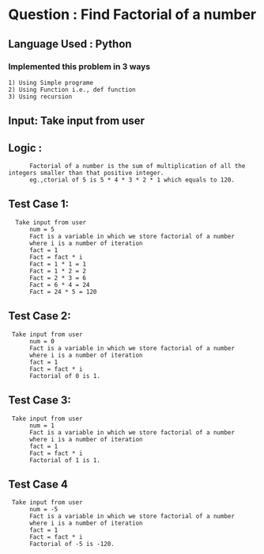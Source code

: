 # Question : Find Factorial of a number 

## Language Used : Python 

### Implemented this problem in 3 ways 
    1) Using Simple programe
    2) Using Function i.e., def function
    3) Using recursion 
    
    
## Input: Take input from user

## Logic : 
          Factorial of a number is the sum of multiplication of all the integers smaller than that positive integer. 
          eg.,ctorial of 5 is 5 * 4 * 3 * 2 * 1 which equals to 120.
     
## Test Case 1:
      Take input from user 
          num = 5
          Fact is a variable in which we store factorial of a number
          where i is a number of iteration 
          fact = 1
          Fact = fact * i
          Fact = 1 * 1 = 1
          Fact = 1 * 2 = 2
          Fact = 2 * 3 = 6
          Fact = 6 * 4 = 24
          Fact = 24 * 5 = 120
      
## Test Case 2:
     Take input from user 
          num = 0
          Fact is a variable in which we store factorial of a number
          where i is a number of iteration 
          fact = 1
          Fact = fact * i
          Factorial of 0 is 1.
          
## Test Case 3:
     Take input from user 
          num = 1
          Fact is a variable in which we store factorial of a number
          where i is a number of iteration 
          fact = 1
          Fact = fact * i
          Factorial of 1 is 1.
        
## Test Case 4
     Take input from user 
          num = -5
          Fact is a variable in which we store factorial of a number
          where i is a number of iteration 
          fact = 1
          Fact = fact * i
          Factorial of -5 is -120.
          
